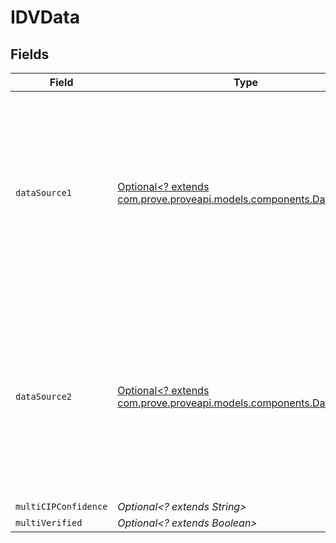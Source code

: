 # IDVData


## Fields

| Field                                                                                                                                                                                         | Type                                                                                                                                                                                          | Required                                                                                                                                                                                      | Description                                                                                                                                                                                   | Example                                                                                                                                                                                       |
| --------------------------------------------------------------------------------------------------------------------------------------------------------------------------------------------- | --------------------------------------------------------------------------------------------------------------------------------------------------------------------------------------------- | --------------------------------------------------------------------------------------------------------------------------------------------------------------------------------------------- | --------------------------------------------------------------------------------------------------------------------------------------------------------------------------------------------- | --------------------------------------------------------------------------------------------------------------------------------------------------------------------------------------------- |
| `dataSource1`                                                                                                                                                                                 | [Optional<? extends com.prove.proveapi.models.components.DataSource>](../../models/components/DataSource.md)                                                                                  | :heavy_minus_sign:                                                                                                                                                                            | N/A                                                                                                                                                                                           | {<br/>"address": "address",<br/>"cipConfidence": "cipConfidence",<br/>"email": "email",<br/>"identifiers": "identifiers",<br/>"name": "name",<br/>"reasonCodes": [<br/>"reasonCodes",<br/>"reasonCodes"<br/>],<br/>"verified": true<br/>} |
| `dataSource2`                                                                                                                                                                                 | [Optional<? extends com.prove.proveapi.models.components.DataSource>](../../models/components/DataSource.md)                                                                                  | :heavy_minus_sign:                                                                                                                                                                            | N/A                                                                                                                                                                                           | {<br/>"address": "address",<br/>"cipConfidence": "cipConfidence",<br/>"email": "email",<br/>"identifiers": "identifiers",<br/>"name": "name",<br/>"reasonCodes": [<br/>"reasonCodes",<br/>"reasonCodes"<br/>],<br/>"verified": true<br/>} |
| `multiCIPConfidence`                                                                                                                                                                          | *Optional<? extends String>*                                                                                                                                                                  | :heavy_minus_sign:                                                                                                                                                                            | N/A                                                                                                                                                                                           |                                                                                                                                                                                               |
| `multiVerified`                                                                                                                                                                               | *Optional<? extends Boolean>*                                                                                                                                                                 | :heavy_minus_sign:                                                                                                                                                                            | N/A                                                                                                                                                                                           |                                                                                                                                                                                               |